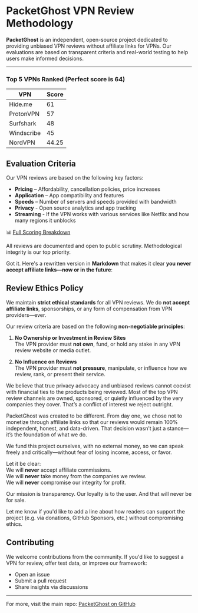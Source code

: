 # PacketGhost VPN Review Methodology

**PacketGhost** is an independent, open-source project dedicated to providing unbiased VPN reviews without affiliate links for VPNs. Our evaluations are based on transparent criteria and real-world testing to help users make informed decisions.

---

### Top 5 VPNs Ranked (Perfect score is 64)

| VPN         | Score  |
|-------------|--------|
| Hide.me  | 61     |
| ProtonVPN   | 57     |
| Surfshark   | 48     |
| Windscribe  | 45     |
| NordVPN   | 44.25  |


## Evaluation Criteria

Our VPN reviews are based on the following key factors:

- **Pricing** – Affordability, cancellation policies, price increases
- **Application** – App compatibility and features
- **Speeds** – Number of servers and speeds provided with bandwidth
- **Privacy** - Open source analytics and app tracking
- **Streaming** - If the VPN works with various services like Netflix and how many regions it unblocks
 
📊 [Full Scoring Breakdown](https://docs.google.com/spreadsheets/d/1qLpHeZq6yJhvgcDlHmhBumbn7adjIIXgG91JFkHauFE/edit?usp=sharing)

All reviews are documented and open to public scrutiny. Methodological integrity is our top priority.

Got it. Here's a rewritten version in **Markdown** that makes it clear **you never accept affiliate links—now or in the future**:

## Review Ethics Policy

We maintain **strict ethical standards** for all VPN reviews. We do **not accept affiliate links**, sponsorships, or any form of compensation from VPN providers—ever.

Our review criteria are based on the following **non-negotiable principles**:

1. **No Ownership or Investment in Review Sites**  
   The VPN provider must **not own**, fund, or hold any stake in any VPN review website or media outlet.

2. **No Influence on Reviews**  
   The VPN provider must **not pressure**, manipulate, or influence how we review, rank, or present their service.

We believe that true privacy advocacy and unbiased reviews cannot coexist with financial ties to the products being reviewed. Most of the top VPN review channels are owned, sponsored, or quietly influenced by the very companies they cover. That’s a conflict of interest we reject outright.

PacketGhost was created to be different. From day one, we chose not to monetize through affiliate links so that our reviews would remain 100% independent, honest, and data-driven. That decision wasn’t just a stance—it’s the foundation of what we do.

We fund this project ourselves, with no external money, so we can speak freely and critically—without fear of losing income, access, or favor.

Let it be clear:  
We will **never** accept affiliate commissions.  
We will **never** take money from the companies we review.  
We will **never** compromise our integrity for profit.

Our mission is transparency. Our loyalty is to the user. And that will never be for sale.

Let me know if you'd like to add a line about how readers can support the project (e.g. via donations, GitHub Sponsors, etc.) without compromising ethics.

## Contributing

We welcome contributions from the community. If you'd like to suggest a VPN for review, offer test data, or improve our framework:

- Open an issue
- Submit a pull request
- Share insights via discussions

---

For more, visit the main repo: [PacketGhost on GitHub](https://github.com/packetghostyt/packetghostyt)
